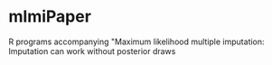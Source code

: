 # mlmiPaper
R programs accompanying "Maximum likelihood multiple imputation: Imputation can work without posterior draws
